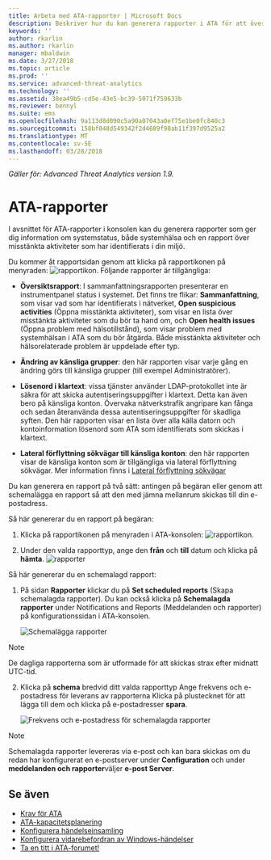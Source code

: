 ```yaml
---
title: Arbeta med ATA-rapporter | Microsoft Docs
description: Beskriver hur du kan generera rapporter i ATA för att övervaka ditt nätverk.
keywords: ''
author: rkarlin
ms.author: rkarlin
manager: mbaldwin
ms.date: 3/27/2018
ms.topic: article
ms.prod: ''
ms.service: advanced-threat-analytics
ms.technology: ''
ms.assetid: 38ea49b5-cd5e-43e5-bc39-5071f759633b
ms.reviewer: bennyl
ms.suite: ems
ms.openlocfilehash: 9a113d8d090c5a90a07043a0ef75e1be0fc840c3
ms.sourcegitcommit: 158bf048d549342f2d4689f98ab11f397d9525a2
ms.translationtype: MT
ms.contentlocale: sv-SE
ms.lasthandoff: 03/28/2018
---
```

*Gäller för: Advanced Threat Analytics version 1.9.*


# <a name="ata-reports"></a>ATA-rapporter

I avsnittet för ATA-rapporter i konsolen kan du generera rapporter som ger dig information om systemstatus, både systemhälsa och en rapport över misstänkta aktiviteter som har identifierats i din miljö.

Du kommer åt rapportsidan genom att klicka på rapportikonen på menyraden: ![rapportikon](./media/ata-report-icon.png).
Följande rapporter är tillgängliga: 

- **Översiktsrapport**: I sammanfattningsrapporten presenterar en instrumentpanel status i systemet. Det finns tre flikar: **Sammanfattning**, som visar vad som har identifierats i nätverket, **Open suspicious activities** (Öppna misstänkta aktiviteter), som visar en lista över misstänkta aktiviteter som du bör ta hand om, och **Open health issues** (Öppna problem med hälsotillstånd), som visar problem med systemhälsan i ATA som du bör åtgärda. Både misstänkta aktiviteter och hälsorelaterade problem är uppdelade efter typ. 

- **Ändring av känsliga grupper**: den här rapporten visar varje gång en ändring görs till känsliga grupper (till exempel Administratörer).

- **Lösenord i klartext**: vissa tjänster använder LDAP-protokollet inte är säkra för att skicka autentiseringsuppgifter i klartext. Detta kan även bero på känsliga konton. Övervaka nätverkstrafik angripare kan fånga och sedan återanvända dessa autentiseringsuppgifter för skadliga syften. Den här rapporten visar en lista över alla källa datorn och kontoinformation lösenord som ATA som identifierats som skickas i klartext. 

- **Lateral förflyttning sökvägar till känsliga konton**: den här rapporten visar de känsliga konton som är tillgängliga via lateral förflyttning sökvägar. Mer information finns i [Lateral förflyttning sökvägar](use-case-lateral-movement-path.md)

Du kan generera en rapport på två sätt: antingen på begäran eller genom att schemalägga en rapport så att den med jämna mellanrum skickas till din e-postadress.

Så här genererar du en rapport på begäran:

1. Klicka på rapportikonen på menyraden i ATA-konsolen: ![rapportikon](./media/ata-report-icon.png).

2. Under den valda rapporttyp, ange den **från** och **till** datum och klicka på **hämta**. 
 ![rapporter](./media/reports.png)

Så här genererar du en schemalagd rapport:
 
1. På sidan **Rapporter** klickar du på **Set scheduled reports** (Skapa schemalagda rapporter). Du kan också klicka på **Schemalagda rapporter** under Notifications and Reports (Meddelanden och rapporter) på konfigurationssidan i ATA-konsolen.

   ![Schemalägga rapporter](./media/ata-sched-reports.png)

  > [!NOTE]
  > De dagliga rapporterna som är utformade för att skickas strax efter midnatt UTC-tid.

2. Klicka på **schema** bredvid ditt valda rapporttyp Ange frekvens och e-postadress för leverans av rapporterna Klicka på plustecknet för att lägga till dem och klicka på e-postadresser **spara**.

   ![Frekvens och e-postadress för schemalagda rapporter](./media/sched-report1.png)


> [!NOTE]
> Schemalagda rapporter levereras via e-post och kan bara skickas om du redan har konfigurerat en e-postserver under **Configuration** och under **meddelanden och rapporter**väljer **e-post Server**.


## <a name="see-also"></a>Se även
- [Krav för ATA](ata-prerequisites.md)
- [ATA-kapacitetsplanering](ata-capacity-planning.md)
- [Konfigurera händelseinsamling](configure-event-collection.md)
- [Konfigurera vidarebefordran av Windows-händelser](configure-event-collection.md#configuring-windows-event-forwarding)
- [Ta en titt i ATA-forumet!](https://social.technet.microsoft.com/Forums/security/home?forum=mata)
